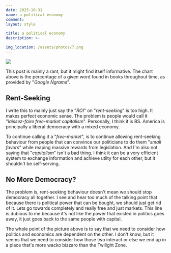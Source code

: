 ```yaml
---
date: 2025-10-31
name: a political economy
comment: 
layout: style

title: a political economy
description: >-

img_location: /assets/photos/7.png
---
```

<div class="photo-container">
    <img src="{{ page.img_location }}"/>
</div>

This post is mainly a rant, but it might find itself informative. The chart above is the percentage of a given word found in books throughout time, as provided by "*Google Ngrams*".

## Rent-Seeking

I write this to mainly just say the "*ROI*" on "*rent-seeking*" is too high. It makes perfect economic sense. The problem is people would call it "*laissez-faire free-market capitalism*". Personally, I think it is BS. America is principally a liberal democracy with a mixed economy.

To continue calling it a "*free-market*", is to continue allowing rent-seeking behaviour from people that can convince our politicians to do them "*small favors*" while reaping massive rewards from legislation. And I'm also not saying that "*capitalism*" isn't a bad thing. I think it can be a very efficient system to exchange information and achieve utlity for each other, but it shouldn't be self-serving.

## No More Democracy?

The problem is, rent-seeking behaviour doesn't mean we should stop democracy all together. I see and hear too much of the talking point that because there is political power that can be bought, we should just get rid of it. Lets go towards completely and really free and just markets. This line is dubious to me because it's not like the power that existed in politics goes away, it just goes back to the same people with capital.

The whole point of the picture above is to say that we need to consider how politics and economics are dependent on the other. I don't know, but it seems that we need to consider how those two interact or else we end up in a place that's more wacko bizzaro than the Twilight Zone.






